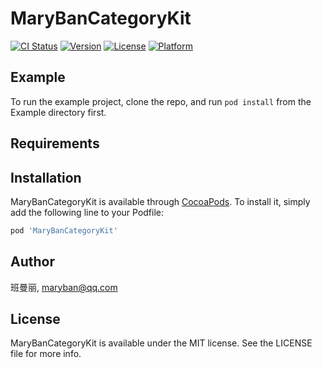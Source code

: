 # MaryBanCategoryKit

[![CI Status](https://img.shields.io/travis/班曼丽/MaryBanCategoryKit.svg?style=flat)](https://travis-ci.org/班曼丽/MaryBanCategoryKit)
[![Version](https://img.shields.io/cocoapods/v/MaryBanCategoryKit.svg?style=flat)](https://cocoapods.org/pods/MaryBanCategoryKit)
[![License](https://img.shields.io/cocoapods/l/MaryBanCategoryKit.svg?style=flat)](https://cocoapods.org/pods/MaryBanCategoryKit)
[![Platform](https://img.shields.io/cocoapods/p/MaryBanCategoryKit.svg?style=flat)](https://cocoapods.org/pods/MaryBanCategoryKit)

## Example

To run the example project, clone the repo, and run `pod install` from the Example directory first.

## Requirements

## Installation

MaryBanCategoryKit is available through [CocoaPods](https://cocoapods.org). To install
it, simply add the following line to your Podfile:

```ruby
pod 'MaryBanCategoryKit'
```

## Author

班曼丽, maryban@qq.com

## License

MaryBanCategoryKit is available under the MIT license. See the LICENSE file for more info.
